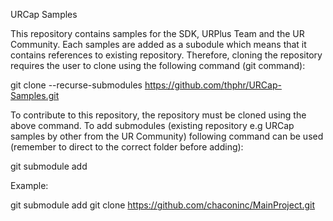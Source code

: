 URCap Samples

This repository contains samples for the SDK, URPlus Team and the UR Community.
Each samples are added as a subodule which means that it contains references to existing repository. Therefore, cloning the 
repository requires the user to clone using the following command (git command):

git clone --recurse-submodules https://github.com/thphr/URCap-Samples.git

To contribute to this repository, the repository must be cloned using the above command. To add submodules (existing repository e.g URCap samples by other from the UR Community) following command can be used (remember to direct to the correct folder before adding):

git submodule add <URL>

Example:

git submodule add git clone https://github.com/chaconinc/MainProject.git

